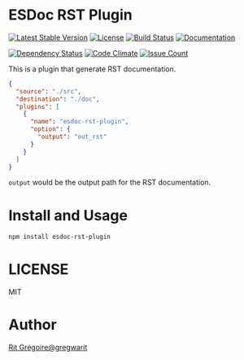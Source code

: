 # ESDoc RST Plugin

[![Latest Stable Version](https://img.shields.io/npm/v/esdoc-rst-plugin.svg)](https://www.npmjs.com/package/esdoc-rst-plugin)
[![License](https://img.shields.io/npm/l/esdoc-rst-plugin.svg)](https://www.npmjs.com/package/esdoc-rst-plugin)
[![Build Status](https://travis-ci.org/gregaou/esdoc-rst-plugin.svg?branch=master)](https://travis-ci.org/gregaou/esdoc-rst-plugin)
[![Documentation](https://doc.esdoc.org/github.com/gregaou/esdoc-rst-plugin/badge.svg)](https://doc.esdoc.org/github.com/gregaou/esdoc-rst-plugin)

[![Dependency Status](https://gemnasium.com/badges/github.com/gregaou/esdoc-rst-plugin.svg)](https://gemnasium.com/github.com/gregaou/esdoc-rst-plugin)
[![Code Climate](https://codeclimate.com/github/gregaou/esdoc-rst-plugin/badges/gpa.svg)](https://codeclimate.com/github/gregaou/esdoc-rst-plugin)
[![Issue Count](https://codeclimate.com/github/gregaou/esdoc-rst-plugin/badges/issue_count.svg)](https://codeclimate.com/github/gregaou/esdoc-rst-plugin)

This is a plugin that generate RST documentation.

```json
{
  "source": "./src",
  "destination": "./doc",
  "plugins": [
    {
      "name": "esdoc-rst-plugin",
      "option": {
        "output": "out_rst"
      }
    }
  ]
}
```

``output`` would be the output path for the RST documentation.

# Install and Usage
```sh
npm install esdoc-rst-plugin
```

# LICENSE
MIT

# Author
[Rit Grégoire@gregwarit](https://twitter.com/gregwarit)

